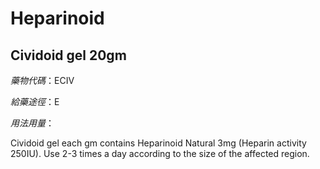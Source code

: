 # Heparinoid

## Cividoid gel 20gm

*藥物代碼*：ECIV

*給藥途徑*：E

*用法用量*：

Cividoid gel each gm contains Heparinoid Natural 3mg (Heparin activity 250IU).
Use 2-3 times a day according to the size of the affected region.

